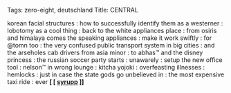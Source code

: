 Tags: zero-eight, deutschland
Title: CENTRAL
  
korean facial structures : how to successfully identify them as a westerner : lobotomy as a cool thing : back to the white appliances place : from osiris and himalaya comes the speaking appliances : make it work swiftly : for @tomn too : the very confused public transport system in big cities : and the arseholes cab drivers from asia minor : to abhas™ and the disney princess : the russian soccer party starts : unawarely : setup the new office tool : nelson™ in wrong lounge : kitcha yojoki : overfeasting illnesses : hemlocks : just in case the state gods go unbelieved in : the most expensive taxi ride : ever
**[ [ [syrupp](https://syrupp.bandcamp.com/) ]]**